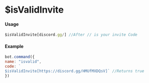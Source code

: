 # $isValidInvite

#### Usage

```javascript
$isValidInvite[discord.gg/] //After // is your invite Code
```

#### Example

```javascript
bot.command({
name: "isvalid", 
code: `
$isValidInvite[https://discord.gg/HMUfMXDQsV]` //Returns true
})
```



